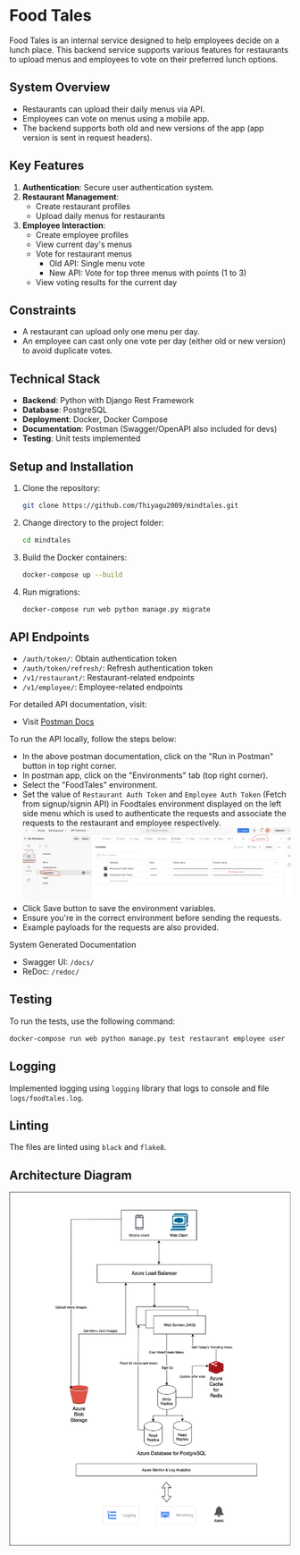 # Food Tales

Food Tales is an internal service designed to help employees decide on a lunch place. This backend service supports various features for restaurants to upload menus and employees to vote on their preferred lunch options.

## System Overview

- Restaurants can upload their daily menus via API.
- Employees can vote on menus using a mobile app.
- The backend supports both old and new versions of the app (app version is sent in request headers).

## Key Features

1. **Authentication**: Secure user authentication system.
2. **Restaurant Management**: 
   - Create restaurant profiles
   - Upload daily menus for restaurants
3. **Employee Interaction**:
   - Create employee profiles
   - View current day's menus
   - Vote for restaurant menus
     - Old API: Single menu vote
     - New API: Vote for top three menus with points (1 to 3)
   - View voting results for the current day

## Constraints

- A restaurant can upload only one menu per day.
- An employee can cast only one vote per day (either old or new version) to avoid duplicate votes.

## Technical Stack

- **Backend**: Python with Django Rest Framework
- **Database**: PostgreSQL
- **Deployment**: Docker, Docker Compose
- **Documentation**: Postman (Swagger/OpenAPI also included for devs)
- **Testing**: Unit tests implemented


## Setup and Installation

1. Clone the repository:
   ```bash
   git clone https://github.com/Thiyagu2009/mindtales.git
   ```
2. Change directory to the project folder:
    ```bash
    cd mindtales
    ```
3. Build the Docker containers:
    ```bash
    docker-compose up --build
    ```

4. Run migrations:
    ```bash
    docker-compose run web python manage.py migrate
    ```
## API Endpoints

- `/auth/token/`: Obtain authentication token
- `/auth/token/refresh/`: Refresh authentication token
- `/v1/restaurant/`: Restaurant-related endpoints
- `/v1/employee/`: Employee-related endpoints

For detailed API documentation, visit:

- Visit [Postman Docs](https://documenter.getpostman.com/view/3203543/2sAXqmCmCF)

To run the API locally, follow the steps below:
- In the above postman documentation, click on the "Run in Postman" button in top right corner.
- In postman app, click on the "Environments" tab (top right corner).
- Select the "FoodTales" environment.
- Set the value of `Restaurant Auth Token` and `Employee Auth Token` (Fetch from signup/signin API) in Foodtales environment displayed on the left side menu which is used to authenticate the requests and associate the requests to the restaurant and employee respectively.
 ![ Refer](./postman_reference.png)
- Click Save button to save the environment variables.
- Ensure you're in the correct environment before sending the requests.
- Example payloads for the requests are also provided.




System Generated Documentation
- Swagger UI: `/docs/`
- ReDoc: `/redoc/`

## Testing

To run the tests, use the following command:

```bash
docker-compose run web python manage.py test restaurant employee user
```

## Logging

Implemented logging using `logging` library that logs to console and file `logs/foodtales.log`.

## Linting

The files are linted using `black` and `flake8`.

## Architecture Diagram

![Architecture Diagram](./architecture-diagram.png)

